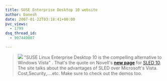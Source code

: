 ```yaml
---
title: SUSE Enterprise Desktop 10 website
author: Danesh
date: 2007-01-22T03:18:41+00:00
pvc_views:
  - 1799
dsq_thread_id:
  - 907449007

---
```

>![][1] "SUSE Linux Enterprise Desktop 10 is the compelling alternative to Windows Vista" . That's the quote on Novell's [**new page**][2] for [SLED 10][3]. The site talks about the advantages of SLED over Microsoft's Vista. Cost,Security,&#8230;.etc. Make sure to check out the demos too.

 [1]: /techblog/wp-content/uploads/2007/01/SLED10page.png
 [2]: http://www.novell.com/products/desktop/compare-to-vista.html
 [3]: http://www.novell.com/products/desktop/